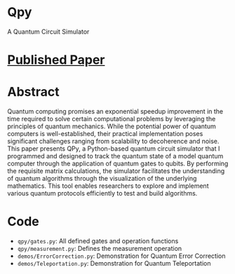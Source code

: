 # Qpy
A Quantum Circuit Simulator 

# [Published Paper](https://research-archive.org/index.php/rars/preprint/view/1116)

# Abstract
Quantum computing promises an exponential speedup improvement in the time required to solve certain computational problems by leveraging the principles of quantum mechanics. While the potential power of quantum computers is well-established, their practical implementation poses significant challenges ranging from scalability to decoherence and noise. This paper presents QPy, a Python-based quantum circuit simulator that I programmed and designed to track the quantum state of a model quantum computer through the application of quantum gates to qubits. By performing the requisite matrix calculations, the simulator facilitates the understanding of quantum algorithms through the visualization of the underlying mathematics. This tool enables researchers to explore and implement various quantum protocols efficiently to test and build algorithms. 

# Code
- `qpy/gates.py`: All defined gates and operation functions
- `qpy/measurement.py`: Defines the measurement operation
- `demos/ErrorCorrection.py`: Demonstration for Quantum Error Correction
- `demos/Teleportation.py`: Demonstration for Quantum Teleportation
